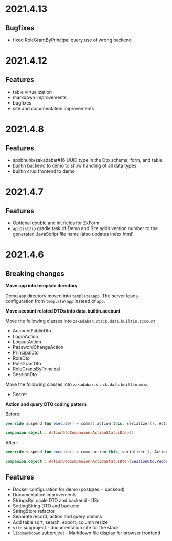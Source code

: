 # 2021.4.13

## Bugfixes

* fixed RoleGrantByPrincipal query use of wrong backend

# 2021.4.12

## Features

* table virtualization
* markdown improvements
* bugfixes
* site and documentation improvements

# 2021.4.8

## Features

* spxbhuhb/zakadabar#16 UUID type in the Dto schema, form, and table
* builtin backend to demo to show handling of all data types
* builtin crud frontend to demo

# 2021.4.7

## Features

* Optional double and int fields for ZkForm
* `appDistZip` gradle task of Demo and Site adds version number to the generated JavaScript file name (also updates
  index.html)

# 2021.4.6

## Breaking changes

**Move app into template directory**

Demo `app` directory moved into `template\app`. The server loads configuration from `template\app` instead of `app`.

**Move account related DTOs into data.builtin.account**

Move the following classes into `zakadabar.stack.data.builtin.account`

* AccountPublicDto
* LoginAction
* LogoutAction
* PasswordChangeAction
* PrincipalDto
* RoleDto
* RoleGrantDto
* RoleGrantsByPrincipal
* SessionDto

Move the following classes into `zakadabar.stack.data.builtin.misc`

* Secret

**Action and query DTO coding pattern**

Before:

```kotlin
override suspend fun execute() = comm().action(this, serializer(), ActionStatusDto.serializer())

companion object : ActionDtoCompanion<ActionStatusDto>()
```

After:

```kotlin
override suspend fun execute() = comm.action(this, serializer(), ActionStatusDto.serializer())

companion object : ActionDtoCompanion<ActionStatusDto>(SessionDto.recordType)
```

## Features

* Docker configuration for demo (postgres + backend)
* Documentation improvements
* StringsByLocale DTO and backend - i18n
* SettingString DTO and backend
* StringStore refactor
* Separate record, action and query comms
* Add table sort, search, export, column resize
* `site` subproject - documentation site for the stack
* `lib:markdown` subproject - Markdown file display for browser frontend
